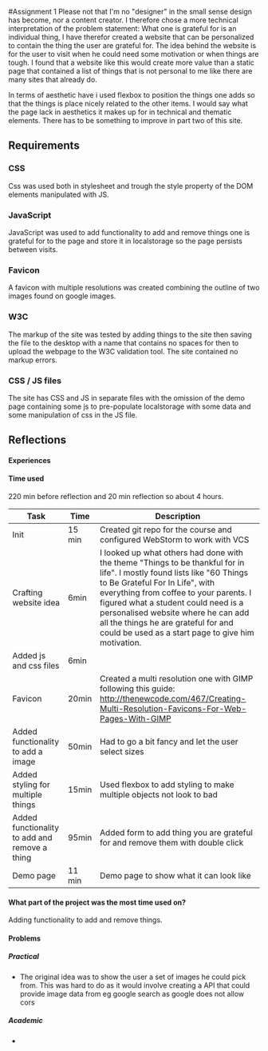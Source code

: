 #Assignment 1
Please not that I'm no "designer" in the small sense design has become, nor a content creator.
I therefore chose a more technical interpretation of the problem statement:
What one is grateful for is an individual thing, I have therefor created a website that can be personalized to contain the thing the user are grateful for.
The idea behind the website is for the user to visit when he could need some motivation or when things are tough.
I found that a website like this would create more value than a static page that contained a list of things that is not personal to me like there are many sites that already do.

In terms of aesthetic have i used flexbox to position the things one adds so that the things is place nicely related to the other items.
I would say what the page lack in aesthetics it makes up for in technical and thematic elements. There has to be something to improve in part two of this site.

## Requirements

### CSS
Css was used both in stylesheet and trough the style property of the DOM elements manipulated with JS.

### JavaScript
JavaScript was used to add functionality to add and remove things one is grateful for to the page and store it in localstorage so the page persists between visits.

### Favicon
A favicon with multiple resolutions was created combining the outline of two images found on google images.

### W3C
The markup of the site was tested by adding things to the site then saving the file to the desktop with a name that contains no spaces for then to upload the webpage to the W3C validation tool.
The site contained no markup errors.

### CSS / JS files
The site has CSS and JS in separate files with the omission of the demo page containing some js to pre-populate localstorage with some data and some manipulation of css in the JS file. 

## Reflections

#### Experiences

#### Time used
220 min before reflection and 20 min reflection so about 4 hours.

|Task|Time|Description|
|---|---|---|
|Init|15 min|Created git repo for the course and configured WebStorm to work with VCS|
|Crafting website idea|6min|I looked up what others had done with the theme "Things to be thankful for in life". I mostly found lists like "60 Things to Be Grateful For In Life", with everything from coffee to your parents. I figured what a student could need is a personalised website where he can add all the things he are grateful for and could be used as a start page to give him motivation. |
|Added js and css files|6min||
|Favicon|20min|Created a multi resolution one with GIMP following this guide: http://thenewcode.com/467/Creating-Multi-Resolution-Favicons-For-Web-Pages-With-GIMP|
|Added functionality to add a image|50min|Had to go a bit fancy and let the user select sizes|
|Added styling for multiple things|15min|Used flexbox to add styling to make multiple objects not look to bad|
|Added functionality to add and remove a thing|95min|Added form to add thing you are grateful for and remove them with double click|
|Demo page|11 min|Demo page to show what it can look like|

#### What part of the project was the most time used on?

Adding functionality to add and remove things.

#### Problems

##### Practical
- The original idea was to show the user a set of images he could pick from. This was hard to do as it would involve creating a API that could provide image data from eg google search as google does not allow cors

##### Academic
- 
